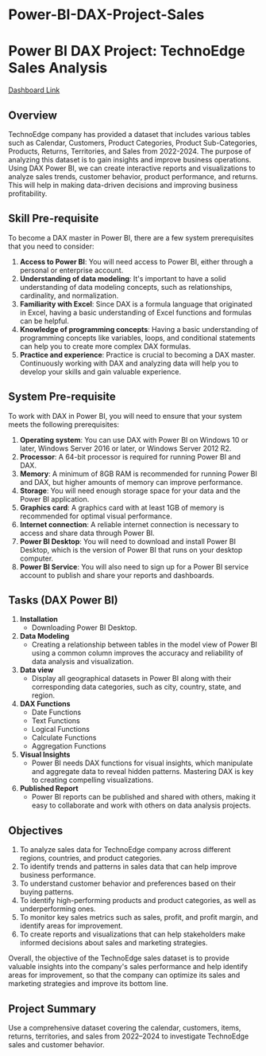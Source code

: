# Power-BI-DAX-Project-Sales
# Power BI DAX Project: TechnoEdge Sales Analysis

[Dashboard Link](https://1drv.ms/u/c/1ac827490f65c2b9/EcyQK5fcEdFLsq0KOg3B7JYBDQRSUgA4EFLG8vGdyUEfQg?e=VmNQ59)

## Overview
TechnoEdge company has provided a dataset that includes various tables such as Calendar, Customers, Product Categories, Product Sub-Categories, Products, Returns, Territories, and Sales from 2022-2024. The purpose of analyzing this dataset is to gain insights and improve business operations. Using DAX Power BI, we can create interactive reports and visualizations to analyze sales trends, customer behavior, product performance, and returns. This will help in making data-driven decisions and improving business profitability.

## Skill Pre-requisite
To become a DAX master in Power BI, there are a few system prerequisites that you need to consider:

1. **Access to Power BI**: You will need access to Power BI, either through a personal or enterprise account.
2. **Understanding of data modeling**: It's important to have a solid understanding of data modeling concepts, such as relationships, cardinality, and normalization.
3. **Familiarity with Excel**: Since DAX is a formula language that originated in Excel, having a basic understanding of Excel functions and formulas can be helpful.
4. **Knowledge of programming concepts**: Having a basic understanding of programming concepts like variables, loops, and conditional statements can help you to create more complex DAX formulas.
5. **Practice and experience**: Practice is crucial to becoming a DAX master. Continuously working with DAX and analyzing data will help you to develop your skills and gain valuable experience.

## System Pre-requisite
To work with DAX in Power BI, you will need to ensure that your system meets the following prerequisites:

1. **Operating system**: You can use DAX with Power BI on Windows 10 or later, Windows Server 2016 or later, or Windows Server 2012 R2.
2. **Processor**: A 64-bit processor is required for running Power BI and DAX.
3. **Memory**: A minimum of 8GB RAM is recommended for running Power BI and DAX, but higher amounts of memory can improve performance.
4. **Storage**: You will need enough storage space for your data and the Power BI application.
5. **Graphics card**: A graphics card with at least 1GB of memory is recommended for optimal visual performance.
6. **Internet connection**: A reliable internet connection is necessary to access and share data through Power BI.
7. **Power BI Desktop**: You will need to download and install Power BI Desktop, which is the version of Power BI that runs on your desktop computer.
8. **Power BI Service**: You will also need to sign up for a Power BI service account to publish and share your reports and dashboards.

## Tasks (DAX Power BI)
1. **Installation**
   - Downloading Power BI Desktop.
2. **Data Modeling**
   - Creating a relationship between tables in the model view of Power BI using a common column improves the accuracy and reliability of data analysis and visualization.
3. **Data view**
   - Display all geographical datasets in Power BI along with their corresponding data categories, such as city, country, state, and region.
4. **DAX Functions**
   - Date Functions
   - Text Functions
   - Logical Functions
   - Calculate Functions
   - Aggregation Functions
5. **Visual Insights**
   - Power BI needs DAX functions for visual insights, which manipulate and aggregate data to reveal hidden patterns. Mastering DAX is key to creating compelling visualizations.
6. **Published Report**
   - Power BI reports can be published and shared with others, making it easy to collaborate and work with others on data analysis projects.

## Objectives
1. To analyze sales data for TechnoEdge company across different regions, countries, and product categories.
2. To identify trends and patterns in sales data that can help improve business performance.
3. To understand customer behavior and preferences based on their buying patterns.
4. To identify high-performing products and product categories, as well as underperforming ones.
5. To monitor key sales metrics such as sales, profit, and profit margin, and identify areas for improvement.
6. To create reports and visualizations that can help stakeholders make informed decisions about sales and marketing strategies.

Overall, the objective of the TechnoEdge sales dataset is to provide valuable insights into the company's sales performance and help identify areas for improvement, so that the company can optimize its sales and marketing strategies and improve its bottom line.

## Project Summary
Use a comprehensive dataset covering the calendar, customers, items, returns, territories, and sales from 2022–2024 to investigate TechnoEdge sales and customer behavior.

